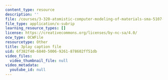 ```yaml
---
content_type: resource
description: ''
file: /courses/3-320-atomistic-computer-modeling-of-materials-sma-5107-spring-2005/6f382f40684050069261878602ff51db_LInWiab7q6Q.vtt
file_type: application/x-subrip
learning_resource_types: []
license: https://creativecommons.org/licenses/by-nc-sa/4.0/
ocw_type: OCWFile
resourcetype: Other
title: 3play caption file
uid: 6f382f40-6840-5006-9261-878602ff51db
video_files:
  video_thumbnail_file: null
video_metadata:
  youtube_id: null
---
```


